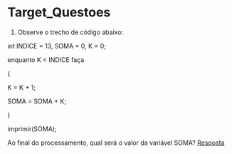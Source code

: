 # Target_Questoes

1) Observe o trecho de código abaixo:

int INDICE = 13, SOMA = 0, K = 0;

enquanto K < INDICE faça

{

K = K + 1;

SOMA = SOMA + K;

}

imprimir(SOMA);



Ao final do processamento, qual será o valor da variável SOMA?
[Resposta]((https://github.com/GutierrezzVictor/Target_Questoes/blob/main/Questao1)https://github.com/GutierrezzVictor/Target_Questoes/blob/main/Questao1)

